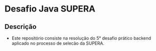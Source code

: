 # Desafio Java SUPERA

## Descrição 

- Este repositório consiste na resolução do 5° desafio prático backend aplicado no processo de selecão da SUPERA.